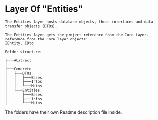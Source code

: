 # Layer Of "Entities"

    The Entities layer hosts database objects, their interfaces and data transfer objects (DTOs).

    The Entities layer gets the project reference from the Core Layer.
    reference from the Core layer objects: 
    IEntity, IDto


```
Folder structure: 

├───Abstract
│
├───Concrete
│   ├───DTOs
│   │   ├───Bases
│   │   ├───Infos
│   │   └───Mains
│   └───Entities
│       ├───Bases
│       ├───Infos
│       └───Mains

```

The folders have their own Readme description file inside.

<!-- First write date: 01:05 13.08.2022 -->
<!-- Update date: Null -->